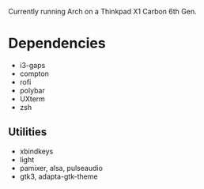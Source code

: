 Currently running Arch on a Thinkpad X1 Carbon 6th Gen.

# Dependencies

- i3-gaps
- compton
- rofi
- polybar
- UXterm
- zsh

## Utilities

- xbindkeys
- light
- pamixer, alsa, pulseaudio
- gtk3, adapta-gtk-theme

